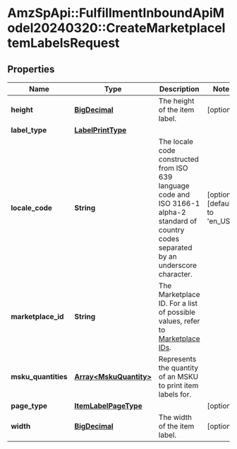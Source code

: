 # AmzSpApi::FulfillmentInboundApiModel20240320::CreateMarketplaceItemLabelsRequest

## Properties
Name | Type | Description | Notes
------------ | ------------- | ------------- | -------------
**height** | [**BigDecimal**](BigDecimal.md) | The height of the item label. | [optional] 
**label_type** | [**LabelPrintType**](LabelPrintType.md) |  | 
**locale_code** | **String** | The locale code constructed from ISO 639 language code and ISO 3166-1 alpha-2 standard of country codes separated by an underscore character. | [optional] [default to &#x27;en_US&#x27;]
**marketplace_id** | **String** | The Marketplace ID. For a list of possible values, refer to [Marketplace IDs](https://developer-docs.amazon.com/sp-api/docs/marketplace-ids). | 
**msku_quantities** | [**Array&lt;MskuQuantity&gt;**](MskuQuantity.md) | Represents the quantity of an MSKU to print item labels for. | 
**page_type** | [**ItemLabelPageType**](ItemLabelPageType.md) |  | [optional] 
**width** | [**BigDecimal**](BigDecimal.md) | The width of the item label. | [optional] 

